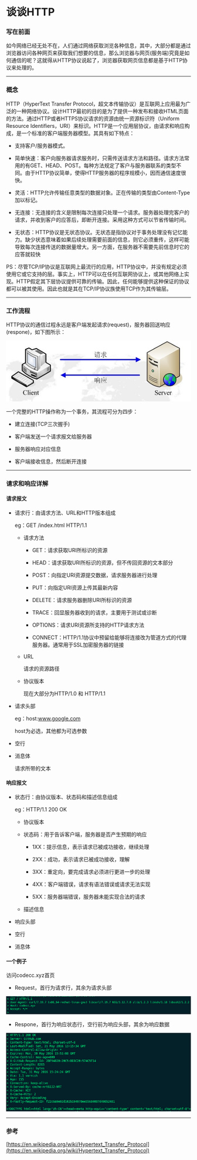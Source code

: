 # 谈谈HTTP


### 写在前面

如今网络已经无处不在，人们通过网络获取浏览各种信息，其中，大部分都是通过浏览器访问各种网页来获取我们想要的信息，那么浏览器与网页(服务端)究竟是如何通信的呢？这就得从HTTP协议说起了，浏览器获取网页信息都是基于HTTP协议来处理的。

***

### 概念

HTTP（HyperText Transfer Protocol，超文本传输协议）是互联网上应用最为广泛的一种网络协议。设计HTTP最初的目的是为了提供一种发布和接收HTML页面的方法。通过HTTP或者HTTPS协议请求的资源由统一资源标识符（Uniform Resource Identifiers，URI）来标识。HTTP是一个应用层协议，由请求和响应构成，是一个标准的客户端服务器模型。其具有如下特点：

* 支持客户/服务器模式。

* 简单快速：客户向服务器请求服务时，只需传送请求方法和路径。请求方法常用的有GET、HEAD、POST。每种方法规定了客户与服务器联系的类型不同。由于HTTP协议简单，使得HTTP服务器的程序规模小，因而通信速度很快。

* 灵活：HTTP允许传输任意类型的数据对象。正在传输的类型由Content-Type加以标记。

* 无连接：无连接的含义是限制每次连接只处理一个请求。服务器处理完客户的请求，并收到客户的应答后，即断开连接。采用这种方式可以节省传输时间。

* 无状态：HTTP协议是无状态协议。无状态是指协议对于事务处理没有记忆能力。缺少状态意味着如果后续处理需要前面的信息，则它必须重传，这样可能导致每次连接传送的数据量增大。另一方面，在服务器不需要先前信息时它的应答就较快

PS：尽管TCP/IP协议是互联网上最流行的应用，HTTP协议中，并没有规定必须使用它或它支持的层。事实上，HTTP可以在任何互联网协议上，或其他网络上实现。HTTP假定其下层协议提供可靠的传输。因此，任何能够提供这种保证的协议都可以被其使用。因此也就是其在TCP/IP协议族使用TCP作为其传输层。

***

### 工作流程

HTTP协议的通信过程永远是客户端发起请求(request)，服务器回送响应(respone)，如下图所示：

![](5657919_2.jpg)

一个完整的HTTP操作称为一个事务，其流程可分为四步：

* 建立连接(TCP三次握手)

* 客户端发送一个请求报文给服务器

* 服务器响应对应信息

* 客户端接收信息，然后断开连接

***

### 请求和响应详解

#### 请求报文

* 请求行：由请求方法、URL和HTTP版本组成

  eg：GET /index.html HTTP/1.1

  * 请求方法

    * GET：请求获取URI所标识的资源

    * HEAD：请求获取URI所标识的资源，但不传回资源的文本部分

    * POST：向指定URI资源提交数据，请求服务器进行处理

    * PUT：向指定URI资源上传其最新内容

    * DELETE：请求服务器删除URI所标识的资源

    * TRACE：回显服务器收到的请求，主要用于测试或诊断

    * OPTIONS：请求URI资源所支持的HTTP请求方法

    * CONNECT：HTTP/1.1协议中预留给能够将连接改为管道方式的代理服务器。通常用于SSL加密服务器的链接

  * URL

    请求的资源路径

  * 协议版本

    现在大部分为HTTP/1.0 和 HTTP/1.1


* 请求头部

  eg：host:www.google.com

  host为必选，其他都为可选参数

* 空行

* 消息体

  请求所带的文本

#### 响应报文

* 状态行：由协议版本、状态码和描述信息组成

  eg：HTTP/1.1 200 OK

  * 协议版本

  * 状态码：用于告诉客户端，服务器是否产生预期的响应

    * 1XX：提示信息，表示请求已被成功接收，继续处理

    * 2XX：成功，表示请求已被成功接收，理解

    * 3XX：重定向，要完成请求必须进行更进一步的处理

    * 4XX：客户端错误，请求有语法错误或请求无法实现

    * 5XX：服务器端错误，服务器未能实现合法的请求

  * 描述信息

* 响应头部

* 空行

* 消息体

#### 一个例子

访问codecc.xyz首页

* Request，首行为请求行，其余为请求头部

![](20160531232545.png)

* Respone，首行为响应状态行，空行前为响应头部，其余为响应数据

![](20160531232617.png)

***

### 参考

[https://en.wikipedia.org/wiki/Hypertext_Transfer_Protocol](https://en.wikipedia.org/wiki/Hypertext_Transfer_Protocol)


